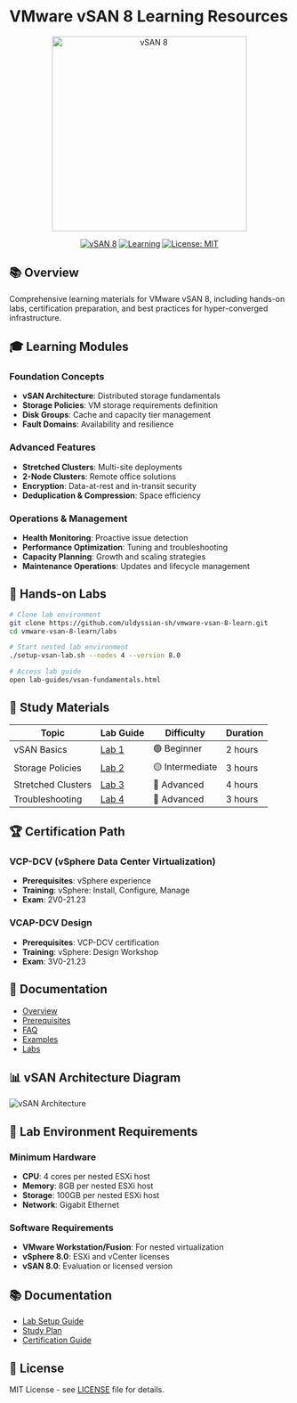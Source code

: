 # VMware vSAN 8 Learning Resources

<div align="center">
  <img src="https://blogs.vmware.com/virtualblocks/files/2019/09/vSAN-Logo.png" alt="vSAN 8" width="350"/>
  
  [![vSAN 8](https://img.shields.io/badge/vSAN-8.0-00A1C9.svg)](https://www.vmware.com/products/vsan.html)
  [![Learning](https://img.shields.io/badge/Learning-Resources-blue.svg)](https://www.vmware.com/education-services)
  [![License: MIT](https://img.shields.io/badge/License-MIT-yellow.svg)](https://opensource.org/licenses/MIT)
</div>

## 📚 Overview

Comprehensive learning materials for VMware vSAN 8, including hands-on labs, certification preparation, and best practices for hyper-converged infrastructure.

## 🎓 Learning Modules

### Foundation Concepts
- **vSAN Architecture**: Distributed storage fundamentals
- **Storage Policies**: VM storage requirements definition
- **Disk Groups**: Cache and capacity tier management
- **Fault Domains**: Availability and resilience

### Advanced Features
- **Stretched Clusters**: Multi-site deployments
- **2-Node Clusters**: Remote office solutions
- **Encryption**: Data-at-rest and in-transit security
- **Deduplication & Compression**: Space efficiency

### Operations & Management
- **Health Monitoring**: Proactive issue detection
- **Performance Optimization**: Tuning and troubleshooting
- **Capacity Planning**: Growth and scaling strategies
- **Maintenance Operations**: Updates and lifecycle management

## 🧪 Hands-on Labs

```bash
# Clone lab environment
git clone https://github.com/uldyssian-sh/vmware-vsan-8-learn.git
cd vmware-vsan-8-learn/labs

# Start nested lab environment
./setup-vsan-lab.sh --nodes 4 --version 8.0

# Access lab guide
open lab-guides/vsan-fundamentals.html
```

## 📖 Study Materials

| Topic | Lab Guide | Difficulty | Duration |
|-------|-----------|------------|----------|
| vSAN Basics | [Lab 1](labs/01-basics/) | 🟢 Beginner | 2 hours |
| Storage Policies | [Lab 2](labs/02-policies/) | 🟡 Intermediate | 3 hours |
| Stretched Clusters | [Lab 3](labs/03-stretched/) | 🔴 Advanced | 4 hours |
| Troubleshooting | [Lab 4](labs/04-troubleshooting/) | 🔴 Advanced | 3 hours |

## 🏆 Certification Path

### VCP-DCV (vSphere Data Center Virtualization)
- **Prerequisites**: vSphere experience
- **Training**: vSphere: Install, Configure, Manage
- **Exam**: 2V0-21.23

### VCAP-DCV Design
- **Prerequisites**: VCP-DCV certification
- **Training**: vSphere: Design Workshop
- **Exam**: 3V0-21.23

## 📖 Documentation

- [Overview](docs/01-overview.md)
- [Prerequisites](docs/prerequisites.md)
- [FAQ](docs/faq.md)
- [Examples](examples/)
- [Labs](labs/)

## 📊 vSAN Architecture Diagram

![vSAN Architecture](https://via.placeholder.com/800x500/00A1C9/FFFFFF?text=vSAN+8+Architecture+Diagram)

## 🔧 Lab Environment Requirements

### Minimum Hardware
- **CPU**: 4 cores per nested ESXi host
- **Memory**: 8GB per nested ESXi host
- **Storage**: 100GB per nested ESXi host
- **Network**: Gigabit Ethernet

### Software Requirements
- **VMware Workstation/Fusion**: For nested virtualization
- **vSphere 8.0**: ESXi and vCenter licenses
- **vSAN 8.0**: Evaluation or licensed version

## 📚 Documentation

- [Lab Setup Guide](https://github.com/uldyssian-sh/vmware-vsan-8-learn/wiki/Lab-Setup)
- [Study Plan](https://github.com/uldyssian-sh/vmware-vsan-8-learn/wiki/Study-Plan)
- [Certification Guide](https://github.com/uldyssian-sh/vmware-vsan-8-learn/wiki/Certification)

## 📄 License

MIT License - see [LICENSE](LICENSE) file for details.
